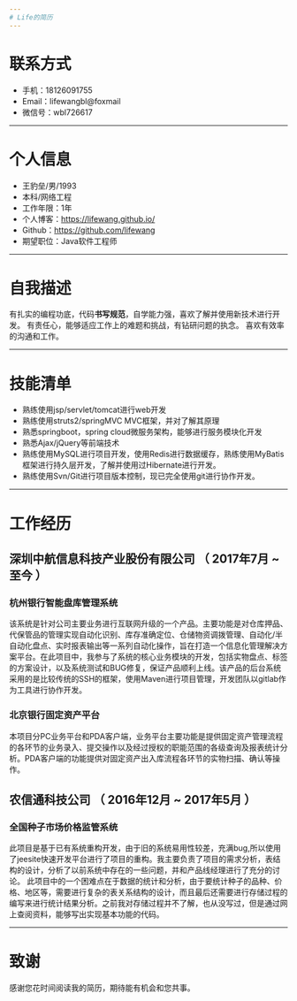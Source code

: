 ```yaml
---
# Life的简历
---
```

# 联系方式

- 手机：18126091755 
- Email：lifewangbl@foxmail
- 微信号：wbl726617
---

# 个人信息

 - 王豹垒/男/1993
 - 本科/网络工程
 - 工作年限：1年
 - 个人博客：https://lifewang.github.io/
 - Github：https://github.com/lifewang
 - 期望职位：Java软件工程师

---

# 自我描述
有扎实的编程功底，代码**书写规范**，自学能力强，喜欢了解并使用新技术进行开发。
有责任心，能够适应工作上的难题和挑战，有钻研问题的执念。
喜欢有效率的沟通和工作。

---
# 技能清单

- 熟练使用jsp/servlet/tomcat进行web开发
- 熟练使用struts2/springMVC MVC框架，并对了解其原理
- 熟悉springboot，spring cloud微服务架构，能够进行服务模块化开发
- 熟悉Ajax/jQuery等前端技术
- 熟练使用MySQL进行项目开发，使用Redis进行数据缓存，熟练使用MyBatis 框架进行持久层开发，了解并使用过Hibernate进行开发。
- 熟练使用Svn/Git进行项目版本控制，现已完全使用git进行协作开发。

---

# 工作经历

## 深圳中航信息科技产业股份有限公司 （ 2017年7月 ~ 至今 ）

### 杭州银行智能盘库管理系统

该系统是针对公司主要业务进行互联网升级的一个产品。主要功能是对仓库押品、代保管品的管理实现自动化识别、库存准确定位、仓储物资调拨管理、自动化/半自动化盘点、实时报表输出等一系列自动化操作，旨在打造一个信息化管理解决方案平台。在此项目中，我参与了系统的核心业务模块的开发，包括实物盘点、标签的方案设计，以及系统测试和BUG修复，保证产品顺利上线。该产品的后台系统采用的是比较传统的SSH的框架，使用Maven进行项目管理，开发团队以gitlab作为工具进行协作开发。

### 北京银行固定资产平台

本项目分PC业务平台和PDA客户端，业务平台主要功能是提供固定资产管理流程的各环节的业务录入、提交操作以及经过授权的职能范围的各级查询及报表统计分析。PDA客户端的功能提供对固定资产出入库流程各环节的实物扫描、确认等操作。

## 农信通科技公司 （ 2016年12月 ~ 2017年5月 ）

### 全国种子市场价格监管系统

此项目是基于已有系统重构开发，由于旧的系统易用性较差，充满bug,所以使用了jeesite快速开发平台进行了项目的重构。我主要负责了项目的需求分析，表结构的设计，分析了以前系统中存在的一些问题，并和产品线经理进行了充分的讨论。 此项目中的一个困难点在于数据的统计和分析，由于要统计种子的品种、价格、地区等，需要进行复杂的表关系结构的设计，而且最后还需要进行存储过程的编写来进行统计结果分析。之前我对存储过程并不了解，也从没写过，但是通过网上查阅资料，能够写出实现基本功能的代码。

---
# 致谢
感谢您花时间阅读我的简历，期待能有机会和您共事。
